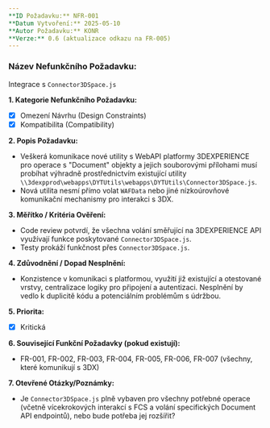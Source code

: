 ```yaml
---
**ID Požadavku:** NFR-001
**Datum Vytvoření:** 2025-05-10
**Autor Požadavku:** KONR
**Verze:** 0.6 (aktualizace odkazu na FR-005)
---
```


### Název Nefunkčního Požadavku:
Integrace s `Connector3DSpace.js`

**1. Kategorie Nefunkčního Požadavku:**
   - [X] Omezení Návrhu (Design Constraints)
   - [X] Kompatibilita (Compatibility)

**2. Popis Požadavku:**
   - Veškerá komunikace nové utility s WebAPI platformy 3DEXPERIENCE pro operace s "Document" objekty a jejich souborovými přílohami musí probíhat výhradně prostřednictvím existující utility `\\3dexpprod\webapps\DYTUtils\webapps\DYTUtils\Connector3DSpace.js`.
   - Nová utilita nesmí přímo volat `WAFData` nebo jiné nízkoúrovňové komunikační mechanismy pro interakci s 3DX.

**3. Měřítko / Kritéria Ověření:**
   - Code review potvrdí, že všechna volání směřující na 3DEXPERIENCE API využívají funkce poskytované `Connector3DSpace.js`.
   - Testy prokáží funkčnost přes `Connector3DSpace.js`.

**4. Zdůvodnění / Dopad Nesplnění:**
   - Konzistence v komunikaci s platformou, využití již existující a otestované vrstvy, centralizace logiky pro připojení a autentizaci. Nesplnění by vedlo k duplicitě kódu a potenciálním problémům s údržbou.

**5. Priorita:**
   - [X] Kritická

**6. Související Funkční Požadavky (pokud existují):**
   - FR-001, FR-002, FR-003, FR-004, FR-005, FR-006, FR-007 (všechny, které komunikují s 3DX)

**7. Otevřené Otázky/Poznámky:**
   - Je `Connector3DSpace.js` plně vybaven pro všechny potřebné operace (včetně vícekrokových interakcí s FCS a volání specifických Document API endpointů), nebo bude potřeba jej rozšířit?
